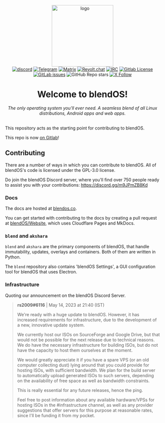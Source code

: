 <div align="center">
  <img src="https://user-images.githubusercontent.com/26926757/235855282-34d9a8f5-f92b-4ce3-855e-9e2e6551a3bf.png" alt="logo" width="200"/>
  <br>
  <a href="https://discord.gg/m9JPmZB8Kd" target="_blank" rel="noopener noreferrer"><img src="https://img.shields.io/discord/1068192254365282405?logo=discord&label=discord" alt="discord"/></a>
  <a href="https://t.me/blendos" target="_blank" rel="noopener noreferrer"><img alt="Telegram" src="https://img.shields.io/badge/telegram-chat-blue?logo=telegram"></a>
  <a href="https://matrix.to/#/#blendos:matrix.org" target="_blank" rel="noopener noreferrer"><img alt="Matrix" src="https://img.shields.io/badge/matrix-chat-%230dbd8b?logo=element"></a>
  <a href="https://rvlt.gg/pv7Zfr79" rel="noopener noreferrer"><img alt="Revolt.chat" src="https://img.shields.io/badge/revolt-chat-%23ff4654?logo=revoltdotchat"></a>
  <a href="https://web.libera.chat/#blendos" rel="noopener noreferrer"><img alt="IRC" src="https://img.shields.io/badge/libera.chat-%23blendos-%23ff55dd?logo=liberadotchat"></a>
  <a href="https://git.blendos.co/blendOS/blendOS/-/blob/main/LICENSE"><img alt="Gitlab License" src="https://img.shields.io/gitlab/license/blendos%2Fblendos?gitlab_url=https%3A%2F%2Fgit.blendos.co"></a>
  <a href="https://git.blendos.co/blendOS/blendOS/-/issues"><img alt="GitLab issues" src="https://img.shields.io/gitlab/issues/open/blendos%2Fblendos?gitlab_url=https%3A%2F%2Fgit.blendos.co"></a>
  <img alt="GitHub Repo stars" src="https://img.shields.io/github/stars/blend-os/blendos">
  <a href="https://twitter.com/blend_os" target="_blank" rel="noopener noreferrer"><img alt="X Follow" src="https://img.shields.io/badge/follow-%40blend__os-%231d9bf0?logo=x"></a>
  </br>


  <h1>Welcome to blendOS!</h1>
  <i>The only operating system you'll ever need. A seamless blend of all Linux distributions, Android apps and web apps.</i>
</div>

<br>

This repository acts as the starting point for contributing to blendOS.

This repo is now [on Gitlab](https://git.blendos.co/blendOS/blendOS)!

## Contributing

There are a number of ways in which you can contribute to blendOS. All of blendOS's code is licensed under the GPL-3.0 license.

Do join the blendOS Discord server, where you'll find over 750 people ready to assist you with your contributions: https://discord.gg/m9JPmZB8Kd

### Docs

The docs are hosted at [blendos.co](https://blendos.co).

You can get started with contributing to the docs by creating a pull request at [blendOS/Website](https://git.blendos.co/blendos/website), which uses Cloudflare Pages and MkDocs.

### `blend` and `akshara`

`blend` and `akshara` are the primary components of blendOS, that handle immutability, updates, overlays and containers. Both of them are written in Python.

The `blend` repository also contains 'blendOS Settings', a GUI configuration tool for blendOS that uses Electron.

### Infrastructure

Quoting our announcement on the blendOS Discord Server.

> **rs2009#6116** | May 14, 2023 at 21:40 (IST)
>
> We're ready with a huge update to blendOS. However, it has increased requirements for infrastructure, due to the development of a new, innovative update system.
>
> We currently host our ISOs on SourceForge and Google Drive, but that would not be possible for the next release due to technical reasons. We do have the necessary infrastructure for building ISOs, but do not have the capacity to host them ourselves at the moment.
>
> We would greatly appreciate it if you have a spare VPS (or an old computer collecting dust) lying around that you could provide for hosting ISOs, with sufficient bandwidth. We plan for the build server to automatically upload generated ISOs to such servers, depending on the availability of free space as well as bandwidth constraints.
>
> This is really essential for any future releases, hence the ping.
>
> Feel free to post information about any available hardware/VPSs for hosting ISOs in the ⁠#infrastructure channel, as well as any provider suggestions that offer servers for this purpose at reasonable rates, since I'll be funding it from my pocket.


<!-- libera-verify-15208970 -->
